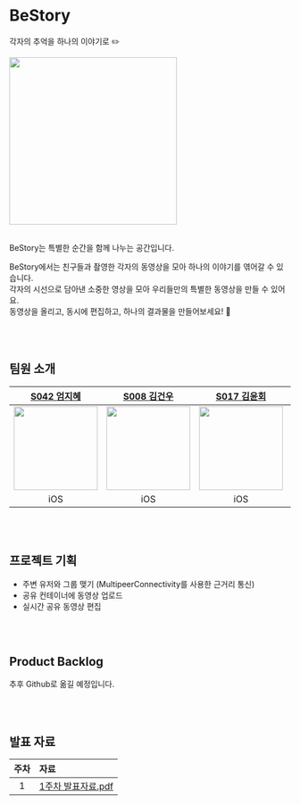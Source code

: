 # BeStory

각자의 추억을 하나의 이야기로 ✏️

<img src="https://github.com/user-attachments/assets/ef598ee2-6247-448a-84de-6d8eb5593f9d" width=300>

<br>

<br>

BeStory는 특별한 순간을 함께 나누는 공간입니다.


BeStory에서는 친구들과 촬영한 각자의 동영상을 모아 하나의 이야기를 엮어갈 수 있습니다.<br>
각자의 시선으로 담아낸 소중한 영상을 모아 우리들만의 특별한 동영상을 만들 수 있어요.<br>
동영상을 올리고, 동시에 편집하고, 하나의 결과물을 만들어보세요! :movie_camera:<br>



<br>

<br>

## 팀원 소개

|[S042 엄지혜](https://github.com/LURKS02)|[S008 김건우](https://github.com/around-forest)|[S017 김윤회](https://github.com/051198Hz)|[S062 정석영](https://github.com/jungseokyoung-cloud)|
|:---:|:---:|:---:|:---:|
|<img src="https://github.com/user-attachments/assets/d76291dd-3cda-463d-b788-12ce7383b787" width=150>|<img src="https://github.com/user-attachments/assets/f4ccfd6b-311d-4feb-ac16-df1f4edf3e0a" width=150>|<img src="https://github.com/user-attachments/assets/b4a7a216-1078-4f93-a234-d76e654de0f1" width=150>|<img src="https://github.com/user-attachments/assets/eb7b20a2-3e40-445e-9ba6-73ac909eccad" width=150>|
| iOS | iOS | iOS | iOS |

<br>

<br>

## 프로젝트 기획

- 주변 유저와 그룹 맺기 (MultipeerConnectivity를 사용한 근거리 통신)
- 공유 컨테이너에 동영상 업로드
- 실시간 공유 동영상 편집

<br>

<br>

## Product Backlog

추후 Github로 옮길 예정입니다.

<br>

<br>

## 발표 자료
|주차|자료|
|:---:|:---|
|1|[1주차 발표자료.pdf](https://github.com/user-attachments/files/17597858/1.pdf)|
